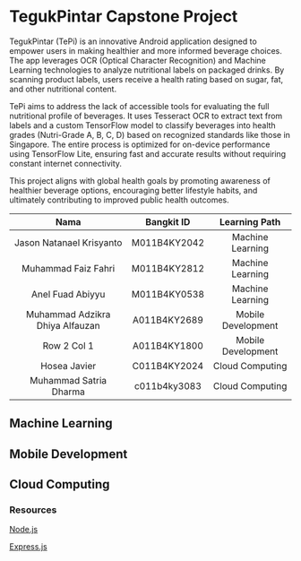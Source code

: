 # TegukPintar Capstone Project 
TegukPintar (TePi) is an innovative Android application designed to empower users in making healthier and more informed beverage choices. The app leverages OCR (Optical Character Recognition) and Machine Learning technologies to analyze nutritional labels on packaged drinks. By scanning product labels, users receive a health rating based on sugar, fat, and other nutritional content.

TePi aims to address the lack of accessible tools for evaluating the full nutritional profile of beverages. It uses Tesseract OCR to extract text from labels and a custom TensorFlow model to classify beverages into health grades (Nutri-Grade A, B, C, D) based on recognized standards like those in Singapore. The entire process is optimized for on-device performance using TensorFlow Lite, ensuring fast and accurate results without requiring constant internet connectivity.

This project aligns with global health goals by promoting awareness of healthier beverage options, encouraging better lifestyle habits, and ultimately contributing to improved public health outcomes.

| Nama    | Bangkit ID    | Learning Path    |
|:-------------:|:-------------:|:-------------:|
| Jason Natanael Krisyanto | M011B4KY2042 | Machine Learning |
| Muhammad Faiz Fahri | M011B4KY2812 | Machine Learning |
| Anel Fuad Abiyyu | M011B4KY0538 | Machine Learning |
| Muhammad Adzikra Dhiya Alfauzan | A011B4KY2689 | Mobile Development |
| Row 2 Col 1 | A011B4KY1800 | Mobile Development |
| Hosea Javier | C011B4KY2024 | Cloud Computing |
| Muhammad Satria Dharma | c011b4ky3083 | Cloud Computing |


## Machine Learning

## Mobile Development

## Cloud Computing
### Resources
[Node.js](https://nodejs.org/en)  

[Express.js](https://expressjs.com/)
